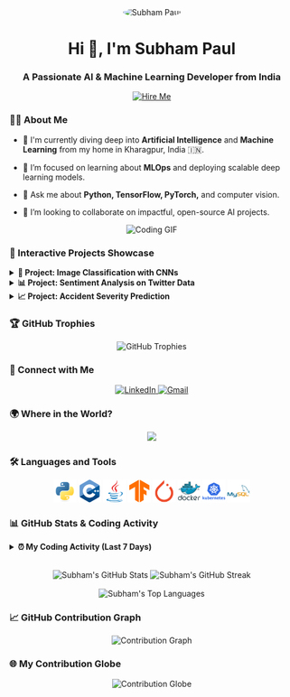 
<div align="center">
  <img src="YOUR_PHOTO_URL" alt="Subham Paul" width="200" height="200" style="border-radius:50%;">
  <h1>Hi 👋, I'm Subham Paul</h1>
  <h3>A Passionate AI & Machine Learning Developer from India</h3>
  
  <a href="mailto:subhamsumitsimashambhu@gmail.com">
    <img src="https://img.shields.io/badge/HIRE_ME-green?style=for-the-badge" alt="Hire Me"/>
  </a>
</div>



### 👨‍💻 About Me

- 🤖 I'm currently diving deep into **Artificial Intelligence** and **Machine Learning** from my home in Kharagpur, India 🇮🇳.

- 🌱 I’m focused on learning about **MLOps** and deploying scalable deep learning models.

- 💬 Ask me about **Python, TensorFlow, PyTorch,** and computer vision.

- 🤝 I’m looking to collaborate on impactful, open-source AI projects.

<p align="center">
  <img src="https://media.giphy.com/media/v1.Y2lkPTc5MGI3NjExcnY2OHQzNHN4enR5MXFtdXNnZHF0NDd2cDAyYXVyN3V2YXg2cGd2cSZlcD12MV9pbnRlcm5hbF9naWZfYnlfaWQmY3Q9Zw/qgQUggAC3Pfv687qPC/giphy.gif" alt="Coding GIF" width="600">
</p>



### 🚀 Interactive Projects Showcase
<details>
  <summary><strong>🤖 Project: Image Classification with CNNs</strong></summary>
  <br>
  <p><strong>Description:</strong> This project involved developing a deep learning model using TensorFlow and Keras to classify images into different categories with high accuracy. I implemented data augmentation and fine-tuned hyperparameters for optimal performance.</p>
  <p><strong>Technologies:</strong> 
    <img src="https://img.shields.io/badge/TensorFlow-FF6F00?style=flat-square&logo=tensorflow&logoColor=white" alt="TensorFlow"/>
    <img src="https://img.shields.io/badge/Keras-D00000?style=flat-square&logo=keras&logoColor=white" alt="Keras"/>
    <img src="https://img.shields.io/badge/Python-3776AB?style=flat-square&logo=python&logoColor=white" alt="Python"/>
  </p>
  <p><a href="YOUR_REPO_LINK"><strong>🔗 View on GitHub</strong></a></p>
  </details>

<details>
  <summary><strong>📊 Project: Sentiment Analysis on Twitter Data</strong></summary>
  <br>
  <p><strong>Description:</strong> Built an ML model from scratch using scikit-learn to analyze and categorize the sentiment of tweets as positive, negative, or neutral. The project involved text preprocessing, feature extraction using TF-IDF, and model evaluation.</p>
  <p><strong>Technologies:</strong> 
    <img src="https://img.shields.io/badge/scikit--learn-F7931E?style=flat-square&logo=scikit-learn&logoColor=white" alt="scikit-learn"/>
    <img src="https://img.shields.io/badge/Pandas-150458?style=flat-square&logo=pandas&logoColor=white" alt="Pandas"/>
  </p>
  <p><a href="YOUR_REPO_LINK"><strong>🔗 View on GitHub</strong></a></p>
</details>

<details>
  <summary><strong>📈 Project: Accident Severity Prediction</strong></summary>
  <br>
  <p><strong>Description:</strong> This project focused heavily on feature engineering to predict the severity of accidents from a complex database. I used pandas for data manipulation and matplotlib/seaborn for insightful visualizations that guided model development.</p>
  <p><strong>Technologies:</strong> 
    <img src="https://img.shields.io/badge/NumPy-013243?style=flat-square&logo=numpy&logoColor=white" alt="NumPy"/>
    <img src="https://img.shields.io/badge/Pandas-150458?style=flat-square&logo=pandas&logoColor=white" alt="Pandas"/>
    <img src="https://img.shields.io/badge/Matplotlib-3776AB?style=flat-square&logo=matplotlib&logoColor=white" alt="Matplotlib"/>
  </p>
  <p><a href="YOUR_REPO_LINK"><strong>🔗 View on GitHub</strong></a></p>
</details>



### 🏆 GitHub Trophies

<p align="center">
  <img src="https://github-profile-trophy.vercel.app/?username=Subh37106&theme=tokyonight&row=1&column=7" alt="GitHub Trophies"/>
</p>



### 🤝 Connect with Me

<p align="center">
  <a href="https://linkedin.com/in/subham-paul-63355a320">
    <img src="https://img.shields.io/badge/LinkedIn-0077B5?style=for-the-badge&logo=linkedin&logoColor=white" alt="LinkedIn"/>
  </a>
  <a href="mailto:subhamsumitsimashambhu@gmail.com">
    <img src="https://img.shields.io/badge/Gmail-D14836?style=for-the-badge&logo=gmail&logoColor=white" alt="Gmail"/>
  </a>
  </p>
  
### 🌍 Where in the World?
<p align="center">
  <img src="https://wttr.in/Kharagpur_0TQ.png" />
</p>

### 🛠️ Languages and Tools

<p align="center">
  <img src="https://raw.githubusercontent.com/devicons/devicon/master/icons/python/python-original.svg" alt="python" width="40" height="40"/>
  <img src="https://raw.githubusercontent.com/devicons/devicon/master/icons/cplusplus/cplusplus-original.svg" alt="cplusplus" width="40" height="40"/>
  <img src="https://raw.githubusercontent.com/devicons/devicon/master/icons/java/java-original.svg" alt="java" width="40" height="40"/>
  <img src="https://raw.githubusercontent.com/devicons/devicon/master/icons/tensorflow/tensorflow-original.svg" alt="tensorflow" width="40" height="40"/>
  <img src="https://raw.githubusercontent.com/devicons/devicon/master/icons/pytorch/pytorch-original.svg" alt="pytorch" width="40" height="40"/>
  <img src="https://raw.githubusercontent.com/devicons/devicon/master/icons/docker/docker-original-wordmark.svg" alt="docker" width="40" height="40"/>
  <img src="https://raw.githubusercontent.com/devicons/devicon/master/icons/kubernetes/kubernetes-plain-wordmark.svg" alt="kubernetes" width="40" height="40"/>
  <img src="https://raw.githubusercontent.com/devicons/devicon/master/icons/mysql/mysql-original-wordmark.svg" alt="mysql" width="40" height="40"/>
</p>



### 📊 GitHub Stats & Coding Activity

<details> 
  <summary><strong>⏰ My Coding Activity (Last 7 Days)</strong></summary>
  <br>
  </details>

<br>

<p align="center">
  <img align="center" src="https://github-readme-stats.vercel.app/api?username=Subh37106&show_icons=true&locale=en&theme=tokyonight" alt="Subham's GitHub Stats" />
  <img align="center" src="https://github-readme-streak-stats.herokuapp.com/?user=Subh37106&theme=tokyonight" alt="Subham's GitHub Streak" />
</p>
<p align="center">
  <img align="center" src="https://github-readme-stats.vercel.app/api/top-langs?username=Subh37106&show_icons=true&locale=en&layout=compact&theme=tokyonight" alt="Subham's Top Languages" />
</p>



### 📈 GitHub Contribution Graph

<p align="center">
  <img src="https://github-readme-activity-graph.vercel.app/graph?username=Subh37106&bg_color=1F222E&color=F8D866&line=F85D7F&point=FFFFFF&area=true&hide_border=true" alt="Contribution Graph" />
</p>

### 🌐 My Contribution Globe

<p align="center">
  <img src="https://github-readme-contribution-graph.vercel.app/api?username=Subh37106&theme=tokyoNight&mode=globe" alt="Contribution Globe" />
</p>
